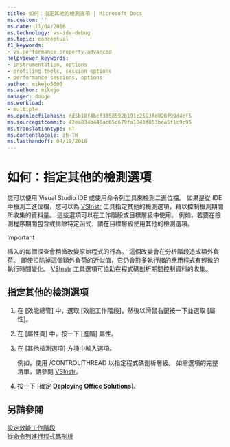 ```yaml
---
title: 如何：指定其他的檢測選項 | Microsoft Docs
ms.custom: ''
ms.date: 11/04/2016
ms.technology: vs-ide-debug
ms.topic: conceptual
f1_keywords:
- vs.performance.property.advanced
helpviewer_keywords:
- instrumentation, options
- profiling tools, session options
- performance sessions, options
author: mikejo5000
ms.author: mikejo
manager: douge
ms.workload:
- multiple
ms.openlocfilehash: dd5b18f4bcf3358592b191c2593fd020f99d4cf5
ms.sourcegitcommit: 42ea834b446ac65c679fa1043f853bea5f1c9c95
ms.translationtype: HT
ms.contentlocale: zh-TW
ms.lasthandoff: 04/19/2018
---
```

# <a name="how-to-specify-additional-instrumentation-options"></a>如何：指定其他的檢測選項

您可以使用 Visual Studio IDE 或使用命令列工具來檢測二進位檔。 如果是從 IDE 中檢測二進位檔，您可以為 [VSInstr](../profiling/vsinstr.md) 工具指定其他的檢測選項，藉以控制檢測期間所收集的資料量。 這些選項可以在工作階段或目標層級中使用。 例如，若要在檢測程序期間包含或排除特定函式，請在目標層級使用其他的檢測選項。

> [!IMPORTANT]
> 插入的每個探查會稍微改變原始程式的行為。 這個改變會在分析階段造成額外負荷。 即使扣除掉這個額外負荷的近似值，它仍會對多執行緒的應用程式有輕微的執行時間變化。 [VSInstr](../profiling/vsinstr.md) 工具選項可協助在程式碼剖析期間控制資料的收集。

## <a name="to-specify-additional-instrumentation-option"></a>指定其他的檢測選項

1. 在 [效能總管] 中，選取 [效能工作階段]，然後以滑鼠右鍵按一下並選取 [屬性]。

2. 在 [屬性頁] 中，按一下 [進階] 屬性。

3. 在 [其他檢測選項] 方塊中輸入選項。

     例如，使用 /CONTROL:THREAD 以指定程式碼剖析層級。 如需選項的完整清單，請參閱 [VSInstr](../profiling/vsinstr.md)。

4. 按一下 [確定 **Deploying Office Solutions**]。

## <a name="see-also"></a>另請參閱

[設定效能工作階段](../profiling/configuring-performance-sessions.md)  
[從命令列進行程式碼剖析](../profiling/using-the-profiling-tools-from-the-command-line.md)